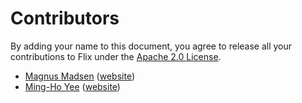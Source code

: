 # Contributors

By adding your name to this document, you agree to release all your contributions to Flix under the [Apache 2.0 License](LICENSE.md).

- [Magnus Madsen](https://github.com/magnus-madsen) ([website](http://plg.uwaterloo.ca/~mmadsen/))
- [Ming-Ho Yee](https://github.com/mhyee) ([website](http://mhyee.com))

